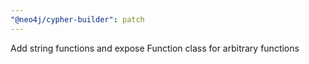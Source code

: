 ```yaml
---
"@neo4j/cypher-builder": patch
---
```


Add string functions and expose Function class for arbitrary functions
